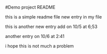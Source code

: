 #Demo project README

this is a simple readme file
new entry in my file

this is another new entry add on 10/5 at 6;53

another entry on 10/6 at 2:41

i hope this is not much a problem